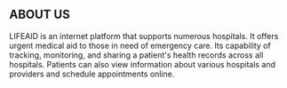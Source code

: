 ## ABOUT US
   LIFEAID is an internet platform that supports numerous hospitals. It offers urgent medical aid to those in need of emergency care. Its capability of tracking, monitoring, and sharing a patient's health records across all hospitals. Patients can also view information about various hospitals and providers and schedule appointments online.